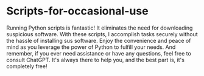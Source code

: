 # Scripts-for-occasional-use

Running Python scripts is fantastic! It eliminates the need for downloading suspicious software. With these scripts, I accomplish tasks securely without the hassle of installing sus software. Enjoy the convenience and peace of mind as you leverage the power of Python to fulfill your needs. And remember, if you ever need assistance or have any questions, feel free to consult ChatGPT. It's always there to help you, and the best part is, it's completely free!
